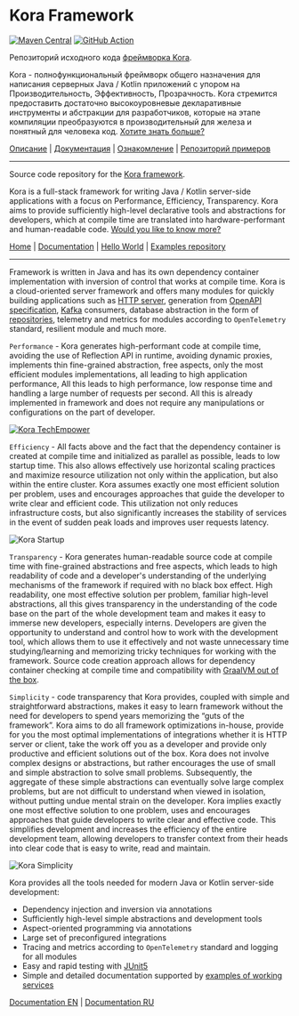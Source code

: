# Kora Framework

[![Maven Central](https://img.shields.io/maven-central/v/ru.tinkoff.kora/common.svg)](https://central.sonatype.com/artifact/ru.tinkoff.kora/common)
[![GitHub Action](https://github.com/kora-projects/kora/workflows/Build%20Master/badge.svg)](https://github.com/kora-projects/kora/actions?query=workflow%3A%22Build%20Master%22++)

Репозиторий исходного кода [фреймворка Kora](https://kora-projects.github.io/kora-docs/ru/).

Kora - полнофункциональный фреймворк общего назначения для написания серверных Java / Kotlin приложений с упором на Производительность, Эффективность, Прозрачность.
Kora стремится предоставить достаточно высокоуровневые декларативные инструменты и абстракции для разработчиков,
которые на этапе компиляции преобразуются в производительный для железа и понятный для человека код. [Хотите знать больше?](https://kora-projects.github.io/kora-docs/ru/)

[Описание](https://kora-projects.github.io/kora-docs/ru/) | [Документация](https://kora-projects.github.io/kora-docs/ru/documentation/general/) | [Ознакомление](https://kora-projects.github.io/kora-docs/ru/examples/hello-world/) | [Репозиторий примеров](https://github.com/kora-projects/kora-examples)

---

Source code repository for the [Kora framework](https://kora-projects.github.io/kora-docs/en/).

Kora is a full-stack framework for writing Java / Kotlin server-side applications with a focus on Performance, Efficiency, Transparency.
Kora aims to provide sufficiently high-level declarative tools and abstractions for developers,
which at compile time are translated into hardware-performant and human-readable code. [Would you like to know more?](https://kora-projects.github.io/kora-docs/en/)

[Home](https://kora-projects.github.io/kora-docs/en/) | [Documentation](https://kora-projects.github.io/kora-docs/en/documentation/general/) | [Hello World](https://kora-projects.github.io/kora-docs/en/examples/hello-world/) | [Examples repository](https://github.com/kora-projects/kora-examples)

---

Framework is written in Java and has its own dependency container implementation with inversion of control that works at compile time.
Kora is a cloud-oriented server framework and offers many modules for quickly building applications such as
[HTTP server](documentation/http-server.md), generation from [OpenAPI specification](documentation/openapi-codegen.md), [Kafka](documentation/kafka.md) consumers,
database abstraction in the form of [repositories](documentation/database-common.md),
telemetry and metrics for modules according to `OpenTelemetry` standard, resilient module and much more.

`Performance` - Kora generates high-performant code at compile time,
avoiding the use of Reflection API in runtime, avoiding dynamic proxies, implements thin fine-grained abstraction, free aspects,
only the most efficient modules implementations, all leading to high application performance,
All this leads to high performance, low response time and handling a large number of requests per second.
All this is already implemented in framework and does not require any manipulations or configurations on the part of developer.

[![Kora TechEmpower](https://imgproxy.cdn-tinkoff.ru/compressed95/aHR0cHM6Ly9jZG4udGJhbmsucnUvc3RhdGljL3BhZ2VzL2ZpbGVzLzcxZGEwNzM5LTI3MjAtNDJhMy1hYjc0LTUzYmNiNDhmY2UzNS5wbmc= "Kora TechEmpower")](https://www.techempower.com/benchmarks/#section=test&resultsurl=https%3A%2F%2Fstatic.squiry.xyz%2Fresults%2F20240124114707.json&hw=ph&test=fortune)

`Efficiency` - All facts above and the fact that the dependency container is created
at compile time and initialized as parallel as possible, leads to low startup time.
This also allows effectively use horizontal scaling practices
and maximize resource utilization not only within the application, but also within the entire cluster.
Kora assumes exactly one most efficient solution per problem, uses and encourages approaches
that guide the developer to write clear and efficient code.
This utilization not only reduces infrastructure costs, but also significantly increases the stability of services
in the event of sudden peak loads and improves user requests latency.

![Kora Startup](https://i.ibb.co/214st9Zd/2025-09-25-01-52-33.png "Kora Startup")

`Transparency` - Kora generates human-readable source code at compile time
with fine-grained abstractions and free aspects, which leads to high readability of code
and a developer's understanding of the underlying mechanisms of the framework if required with no black box effect.
High readability, one most effective solution per problem, familiar high-level abstractions,
all this gives transparency in the understanding of the code base on the part of the whole development team
and makes it easy to immerse new developers, especially interns. Developers are given the opportunity to understand and control
how to work with the development tool, which allows them to use it effectively and not waste unnecessary time studying/learning
and memorizing tricky techniques for working with the framework.
Source code creation approach allows for dependency container checking at compile time
and compatibility with [GraalVM out of the box](documentation/graalvm-native.md).

`Simplicity` - code transparency that Kora provides, coupled with simple and straightforward abstractions,
makes it easy to learn framework without the need for developers to spend years memorizing the “guts of the framework”.
Kora aims to do all framework optimizations in-house,
provide for you the most optimal implementations of integrations whether it is HTTP server or client,
take the work off you as a developer and provide only productive and efficient solutions out of the box.
Kora does not involve complex designs or abstractions,
but rather encourages the use of small and simple abstraction to solve small problems.
Subsequently, the aggregate of these simple abstractions can eventually solve large complex problems,
but are not difficult to understand when viewed in isolation,
without putting undue mental strain on the developer.
Kora implies exactly one most effective solution to one problem,
uses and encourages approaches that guide developers to write clear and effective code.
This simplifies development and increases the efficiency of the entire development team,
allowing developers to transfer context from their heads into clear code that is easy to write, read and maintain.

![Kora Simplicity](https://i.ibb.co/YT7tkbhn/2025-09-25-14-55-03.png "Kora Simplicity")

Kora provides all the tools needed for modern Java or Kotlin server-side development:

- Dependency injection and inversion via annotations
- Sufficiently high-level simple abstractions and development tools
- Aspect-oriented programming via annotations
- Large set of preconfigured integrations
- Tracing and metrics according to `OpenTelemetry` standard and logging for all modules
- Easy and rapid testing with [JUnit5](documentation/junit5.md)
- Simple and detailed documentation supported by [examples of working services](examples/kora-examples.md)

[Documentation EN](https://kora-projects.github.io/kora-docs/en/documentation/general/) | [Documentation RU](https://kora-projects.github.io/kora-docs/ru/documentation/general/)
